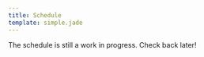 ```yaml
---
title: Schedule
template: simple.jade
---
```


The schedule is still a work in progress. Check back later!